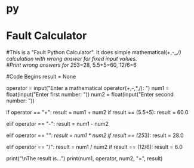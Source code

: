 # py
# Fault Calculator
#This is a "Fault Python Calculator". It does simple mathematical(+,-,*,/) calculation with wrong answer for fixed input values.  
#Print wrong answers for 25*3=28, 5.5+5=60, 12/6=6

#Code Begins
result = None

operator = input("Enter a mathematical operator(+,-,*,/): ")
num1 = float(input("Enter first number: "))
num2 = float(input("Enter second number: "))

if operator == "+":
    result = num1 + num2
    if result == (5.5+5):
        result = 60.0

elif operator == "-":
    result = num1 - num2

elif operator == "*":
    result = num1 * num2
    if result == (25*3):
        result = 28.0

elif operator == "/":
    result = num1 / num2
    if result == (12/6):
        result = 6.0

print("\nThe result is...")
print(num1, operator, num2, "=", result)
